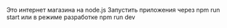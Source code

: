 Это интернет магазина на node.js
Запустить приложения через npm run start или в режиме разработке npm run dev
